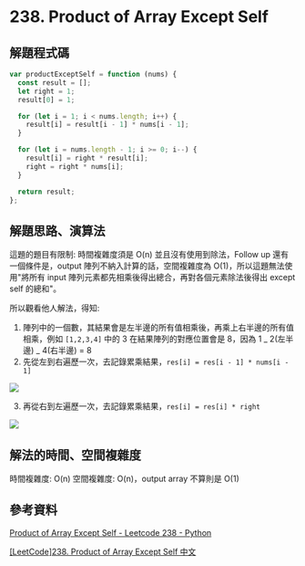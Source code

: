# 238. Product of Array Except Self

## 解題程式碼

```javascript
var productExceptSelf = function (nums) {
  const result = [];
  let right = 1;
  result[0] = 1;

  for (let i = 1; i < nums.length; i++) {
    result[i] = result[i - 1] * nums[i - 1];
  }

  for (let i = nums.length - 1; i >= 0; i--) {
    result[i] = right * result[i];
    right = right * nums[i];
  }

  return result;
};
```

## 解題思路、演算法

這題的題目有限制: 時間複雜度須是 O(n) 並且沒有使用到除法，Follow up 還有一個條件是，output 陣列不納入計算的話，空間複雜度為 O(1)，所以這題無法使用"將所有 input 陣列元素都先相乘後得出總合，再對各個元素除法後得出 except self 的總和"。

所以觀看他人解法，得知:

1. 陣列中的一個數，其結果會是左半邊的所有值相乘後，再乘上右半邊的所有值相乘，例如 `[1,2,3,4]` 中的 3 在結果陣列的對應位置會是 8，因為 1 _ 2(左半邊) _ 4(右半邊) = 8
2. 先從左到右遍歷一次，去記錄累乘結果，`res[i] = res[i - 1] * nums[i - 1]`

![](https://upload.cc/i1/2023/09/09/6nCGxp.png)

3. 再從右到左遍歷一次，去記錄累乘結果，`res[i] = res[i] * right`

![](https://upload.cc/i1/2023/09/09/ugdLO8.png)

## 解法的時間、空間複雜度

時間複雜度: O(n)
空間複雜度: O(n)，output array 不算則是 O(1)

## 參考資料

[Product of Array Except Self - Leetcode 238 - Python](https://youtu.be/bNvIQI2wAjk?si=DssHCMBCkc4_ujaD)

[[LeetCode]238. Product of Array Except Self 中文](https://youtu.be/rpQhKorJRd8?si=t-rinegyyzteRcjz)
